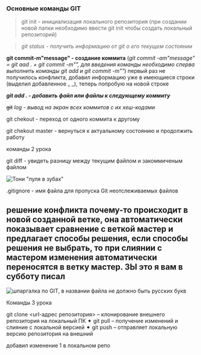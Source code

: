 ### Основные команды GIT

> git init - инициализация локального репозитория (при создании новой папки необходимо ввести git init чтобы создать локальный репозиторий)

> *git status - получить информацию от git о его текущем состоянии*

**git commit-m"message" - создание коммита** (_git commit -am"message" = git aad . + git commit -m"", для введения команды необходимо сперва выполнить команды git add и git commit -m""_)
первый раз не получилось конфликта, добавил информацию уже в имеющиеся строки (выделил добавленное _ _), теперь попробую на новой строке

***git add . -  добавить файл или файлы к следующему коммиту***

~~git~~ *log* - *_вывод на экран всех коммитов с их хеш-кодами_*

git chekout - переход от одного коммита к другому

git chekout master - вернуться к актуальному состоянию и продолжить работу

команды 2 урока

git diff - увидеть разницу между текущим файлом и закоммиченым файлом

![Тони "пуля в зубах"](https://s00.yaplakal.com/pics/pics_original/1/7/6/13047671.jpg)

.gitignore - имя файла для пропуска Git неотслеживаемых файлов 

## решение конфликта почему-то происходит в новой созданной ветке, она автоматически показывает сравнение с веткой мастер и предлагает способы решения, если способы решения не выбрать, то при слиянии с мастером изменения автоматически переносятся в ветку мастер. ЗЫ это я вам в субботу писал ##

![шпаргалка по GIT, в названии файла не должно быть русских букв](GIT.jpg)

Команды 3 урока

git clone <url-адрес репозитория> – клонирование внешнего репозитория на  локальный ПК
✦	git pull – получение изменений и слияние с локальной версией
✦	git push – отправляет локальную версию репозитория на внешний

добавил изменение 1 в локальном репо